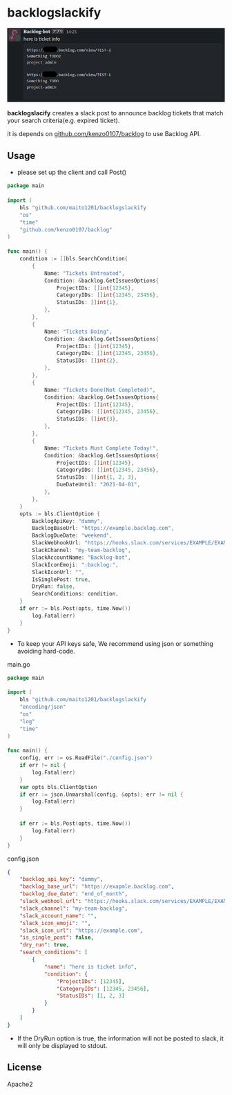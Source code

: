# backlogslackify

![](./slack.png)

**backlogslacify** creates a slack post to announce backlog tickets that match your search criteria(e.g. expired ticket).

it is depends on [github.com/kenzo0107/backlog](https://github.com/kenzo0107/backlog) to use Backlog API.

## Usage

* please set up the client and call Post()

```main.go
package main

import (
	bls "github.com/maito1201/backlogslackify
	"os"
	"time"
	"github.com/kenzo0107/backlog"
)

func main() {
	condition := []bls.SearchCondition{
		{
			Name: "Tickets Untreated",
			Condition: &backlog.GetIssuesOptions{
				ProjectIDs: []int{12345},
				CategoryIDs: []int{12345, 23456},
				StatusIDs: []int{1},
			},
		},
        {
			Name: "Tickets Doing",
			Condition: &backlog.GetIssuesOptions{
				ProjectIDs: []int{12345},
				CategoryIDs: []int{12345, 23456},
				StatusIDs: []int{2},
			},
		},
        {
			Name: "Tickets Done(Not Completed)",
			Condition: &backlog.GetIssuesOptions{
				ProjectIDs: []int{12345},
				CategoryIDs: []int{12345, 23456},
				StatusIDs: []int{3},
			},
		},
		{
			Name: "Tickets Must Complete Today!",
			Condition: &backlog.GetIssuesOptions{
				ProjectIDs: []int{12345},
				CategoryIDs: []int{12345, 23456},
				StatusIDs: []int{1, 2, 3},
				DueDateUntil: "2021-04-01",
			},
		},
	}
	opts := bls.ClientOption {
		BacklogApiKey: "dummy",
		BacklogBaseUrl: "https://example.backlog.com",
		BacklogDueDate: "weekend",
		SlackWebhookUrl: "https://hooks.slack.com/services/EXAMPLE/EXAMPLE/EXAMPLE",
		SlackChannel: "my-team-backlog",
		SlackAccountName: "Backlog-bot",
		SlackIconEmoji: ":backlog:",
		SlackIconUrl: "",
		IsSinglePost: true,
		DryRun: false,
		SearchConditions: condition,
	}
	if err := bls.Post(opts, time.Now())
		log.Fatal(err)
	} 
}
```

* To keep your API keys safe, We recommend using json or something avoiding hard-code.

main.go

```main.go
package main

import (
	bls "github.com/maito1201/backlogslackify
	"encoding/json"
	"os"
	"log"
	"time"
)

func main() {
	config, err := os.ReadFile("./config.json")
	if err != nil {
		log.Fatal(err)
	}
	var opts bls.ClientOption
	if err := json.Unmarshal(config, &opts); err != nil {
		log.Fatal(err)
	}

	if err := bls.Post(opts, time.Now())
		log.Fatal(err)
	} 
}
```

config.json

```config.json
{
    "backlog_api_key": "dummy",
    "backlog_base_url": "https://exapmle.backlog.com",
    "backlog_due_date": "end_of_month",
    "slack_webhool_url": "https://hooks.slack.com/services/EXAMPLE/EXAMPLE/EXAMPLE",
    "slack_channel": "my-team-backlog",
    "slack_account_name": "",
    "slack_icon_emoji": "",
    "slack_icon_url": "https://example.com",
    "is_single_post": false,
    "dry_run": true,
    "search_conditions": [
        {
            "name": "here is ticket info",
            "condition": {
                "ProjectIDs": [12345],
                "CategoryIDs": [12345, 23456],
                "StatusIDs": [1, 2, 3]
            }
        }
    ]
}
```

* If the DryRun option is true, the information will not be posted to slack, it will only be displayed to stdout.

## License
Apache2